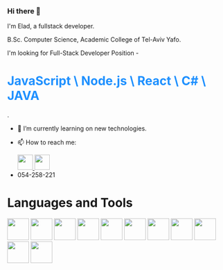 ### Hi there 👋


I'm Elad, a fullstack developer.

B.Sc. Computer Science, Academic College of Tel-Aviv Yafo.

<p>I'm looking for Full-Stack Developer Position - <h1 style="color:DodgerBlue;"> JavaScript \ Node.js \ React \ C# \ JAVA </h1></p>.

- 🌱 I’m currently learning on new technologies.
-  📫 How to reach me: 


-  <div style="display:inline-block">
      <a href="https://www.linkedin.com/in/elad-vainberg-2580/">
        <img src="https://github.com/Eladvain/Eladvain/assets/85618143/8687ac10-4b3d-43b1-99f4-39943fed9eb3" width="35" height="35">
      </a>
      <a href="/eladvainberg@gmail.com">
        <img src="https://github.com/Eladvain/Eladvain/assets/85618143/9d4effdc-c8f9-43e1-bb3d-d147e3612350" width="35" height="35">
      </a>
      <div>    054-258-221</div>
                                                   
                                 
<h1>
Languages and Tools
</h1>  

<div style="display:inline-block">
  <img src="https://github.com/Eladvain/Eladvain/assets/85618143/16cadb7f-5519-4256-9f60-42c36a35837f" width="50" height="50"/>
  <img src="https://github.com/Eladvain/Eladvain/assets/85618143/d2f1c4b3-63e4-40f7-9e63-a301269c134c" width="50" height="50"/>
  <img src="https://github.com/Eladvain/Eladvain/assets/85618143/c1962afe-75a2-4d7f-a038-d40ddd0df77f" width="50" height="50"/>
  <img src="https://github.com/Eladvain/Eladvain/assets/85618143/f66f62e7-0137-4121-92c9-46d467acbadc" width="50" height="50"/>
  <img src="https://github.com/Eladvain/Eladvain/assets/85618143/e79f9cf2-5901-42fc-9dcf-b722b3155c68" width="50" height="50"/>
  <img src="https://github.com/Eladvain/Eladvain/assets/85618143/adeaaeb1-c830-44c2-a123-76838b4c9581" width="50" height="50"/>
  <img src="https://github.com/Eladvain/Eladvain/assets/85618143/48f9a58f-f6ea-4c80-9477-f699637e08f5" width="50" height="50"/>
  <img src="https://github.com/Eladvain/Eladvain/assets/85618143/e0d1abc8-e982-4d25-8d6c-911964da2f32" width="50" height="50"/>
  <img src="https://github.com/Eladvain/Eladvain/assets/85618143/575128cd-3a3e-4bb0-885d-4e79d2717ffc" width="50" height="50"/>
  <img src="https://github.com/Eladvain/Eladvain/assets/85618143/4e10257a-5d90-4871-886e-a9313a611ceb" width="50" height="50"/>
  <img src="https://github.com/Eladvain/Eladvain/assets/85618143/3c360756-16b8-425c-94e0-d423e7956dd0" width="50" height="50"/>
</div>  

<!--
**Eladvain/Eladvain** is a ✨ _special_ ✨ repository because its `README.md` (this file) appears on your GitHub profile.

Here are some ideas to get you started:

- 🔭 I’m currently working on ...
- 🌱 I’m currently learning ...
- 👯 I’m looking to collaborate on ...
- 🤔 I’m looking for help with ...
- 💬 Ask me about ...
- 📫 How to reach me: ...
- 😄 Pronouns: ...
- ⚡ Fun fact: ...
-->
